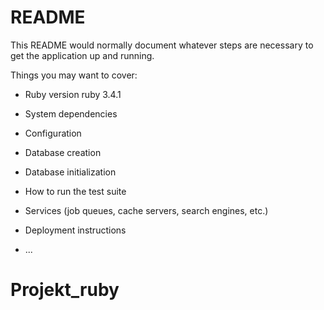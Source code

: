 # README

This README would normally document whatever steps are necessary to get the
application up and running.

Things you may want to cover:

* Ruby version ruby 3.4.1

* System dependencies

* Configuration

* Database creation

* Database initialization

* How to run the test suite

* Services (job queues, cache servers, search engines, etc.)

* Deployment instructions

* ...
# Projekt_ruby
